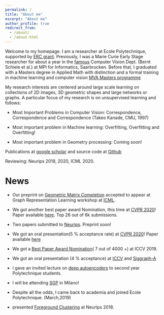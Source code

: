 ```yaml
---
permalink: /
title: "About me"
excerpt: "About me"
author_profile: true
redirect_from: 
  - /about/
  - /about.html
---
```


Welcome to my homepage. I am a researcher at Ecole Polytechnique, supported by [ERC grant](https://cordis.europa.eu/project/rcn/212108/factsheet/en). Previously, I was a Marie Curie Early Stage researcher for about a year in the [famous](https://link.springer.com/article/10.1007/s11948-009-9119-4) Computer Vision Dept. (Bernt Schiele et al.) at MPI for Informatics, Saarbrucken. Before that, I graduated with a Masters degree in Applied Math with distinction and a formal training in machine learning and computer vision [MVA Masters programme](https://www.master-mva.com/)

My research interests are centered around large scale learning on collections of 2D images, 3D geometric shapes and large networks or graphs. A particular focus of my research is on unsupervised learning and follows:

* Most Important Problems in Computer Vision: Correspondence, Correspondence and Correspondence (Takeo Kanade, CMU, 1997)

* Most important problem in Machine learning: Overfitting, Overfitting and Overfitting!

* Most important problem in Geometry processing: Coming soon!


Publications at [google scholar](https://scholar.google.com/citations?user=79KaxoIAAAAJ&hl=en&oi=sra) and source code at [Github](https://github.com/Not-IITian)

Reviewing: Neurips 2019, 2020, ICML 2020.

News
======
* Our preprint on [Geometric Matrix Completion](https://hal.archives-ouvertes.fr/hal-02871840) accepted to appear at Graph Representation Learning workshop at [ICML](https://grlplus.github.io/overview/).

* We got another best paper award Nomination, this time at [CVPR 2020](http://cvpr2020.thecvf.com/node/817)! Paper available [here](https://arxiv.org/abs/2003.14286). Top 26 out of 6k submissions.

* Two papers submitted to [Neurips](https://nips.cc/). Preprint soon!

* We got an oral presentation(5 % acceptance rate) at [CVPR 2020](http://cvpr2020.thecvf.com/)! Paper available [here](https://arxiv.org/abs/2003.14286) 

* We got a [Best Paper Award Nomination](https://drive.google.com/open?id=1BlfJhj8axuLPXfO9kqP7hW4JIiHFp8ki)( 7 out of 4000 +) at ICCV 2019.

* We got an oral presentation (4 % acceptance) at [ICCV](https://arxiv.org/pdf/1812.03794.pdf) and [Siggraph-A](https://arxiv.org/abs/1904.07865)

* I gave an invited lecture on [deep autoencoders](https://drive.google.com/open?id=1QfdtIAxTcKoLvpr_qbaRvqV9MrH9F51i) to second year Polytechnique students.

* I will be attending [SGP](https://sgp2019.di.unimi.it/index.html) in Milano!

* Despite all the odds, I came back to academia and joined Ecole Polytechnique. (March,2019)

* presented [Foreground Clustering](https://nips.cc/Conferences/2018/Schedule?showEvent=11183) at Neurips 2018.

